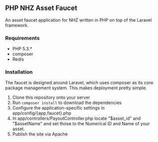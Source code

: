 ## PHP NHZ Asset Faucet

An asset faucet application for NHZ written in PHP on top of the Laravel framework.

### Requirements

* PHP 5.3.\*
* composer
* Redis

### Installation

The faucet is designed around Laravel, which uses composer as its core package
management system. This makes deployment pretty simple.

1. Clone this repository onto your server
2. Run ```composer install``` to download the dependencies
3. Configure the application-specific settings in app/config/{app,faucet}.php
4. In app/controllers/PayoutController.php locate "$asset_id" and "$assetName" and set those to the Numerical ID and Name of your asset.
4. Publish the site via Apache

